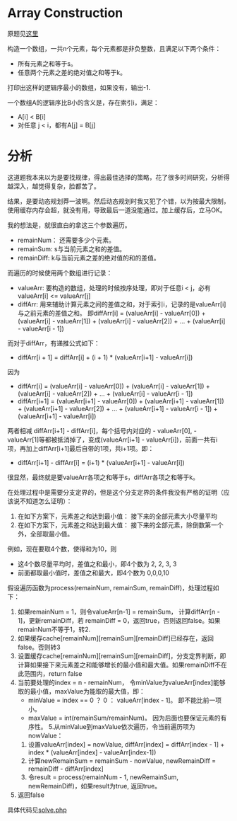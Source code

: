 # Array Construction
原题见[这里](https://www.hackerrank.com/challenges/array-construction/problem)

构造一个数组，一共n个元素，每个元素都是非负整数，且满足以下两个条件：
* 所有元素之和等于s。
* 任意两个元素之差的绝对值之和等于k。

打印出这样的逻辑序最小的数组，如果没有，输出-1.

一个数组A的逻辑序比B小的含义是，存在索引i，满足：
* A[i] < B[i]
* 对任意 j < i，都有A[j] = B[j]

# 分析
这道题我本来以为是要找规律，得出最佳选择的策略，花了很多时间研究，分析得越深入，越觉得复杂，脸都苦了。

结果，是要动态规划莽一波啊。然后动态规划时我又犯了个错，以为按最大限制，使用缓存内存会超，就没有用，导致最后一道没能通过。加上缓存后，立马OK。

我的想法是，就很直白的拿这三个参数遍历。
* remainNum： 还需要多少个元素。
* remainSum: s与当前元素之和的差值。
* remainDiff: k与当前元素之差的绝对值的和的差值。

而遍历的时候使用两个数组进行记录：
* valueArr: 要构造的数组，处理的时候按序处理，即对于任意i < j，必有valueArr[i] <= valueArr[j]
* diffArr: 用来辅助计算元素之间的差值之和，对于索引i，记录的是valueArr[i]与之前元素的差值之和。
即diffArr[i] = (valueArr[i] - valueArr[0]) + (valueArr[i] - valueArr[1]) + (valueArr[i] - valueArr[2]) + ... + (valueArr[i] - valueArr[i - 1])

而对于diffArr，有递推公式如下：
* diffArr[i + 1] = diffArr[i] + (i + 1) * (valueArr[i+1] - valueArr[i])

因为
* diffArr[i] = (valueArr[i] - valueArr[0]) + (valueArr[i] - valueArr[1]) + (valueArr[i] - valueArr[2]) + ... + (valueArr[i] - valueArr[i - 1])
* diffArr[i+1] = (valueArr[i+1] - valueArr[0]) + (valueArr[i+1] - valueArr[1]) + (valueArr[i+1] - valueArr[2]) + ... + (valueArr[i+1] - valueArr[i - 1]) + (valueArr[i+1] - valueArr[i])

两者相减 diffArr[i+1] - diffArr[i]，每个括号内对应的 - valueArr[0], - valueArr[1]等都被抵消掉了，变成(valueArr[i+1] - valueArr[i])，前面一共有i项，再加上diffArr[i+1]最后自带的1项，共i+1项。即：
* diffArr[i+1] - diffArr[i] = (i+1) * (valueArr[i+1] - valueArr[i])

很显然，最终就是要valueArr各项之和等于s，diffArr各项之和等于k。

在处理过程中是需要分支定界的，但是这个分支定界的条件我没有严格的证明（应该说不知道怎么证明）：
1. 在如下方案下，元素差之和达到最小值： 接下来的全部元素大小尽量平均
2. 在如下方案下，元素差之和达到最大值： 接下来的全部元素，除倒数第一个外，全部取最小值。

例如，现在要取4个数，使得和为10，则
* 这4个数尽量平均时，差值之和最小，即4个数为 2, 2, 3, 3
* 前面都取最小值时，差值之和最大，即4个数为 0,0,0,10

假设遍历函数为process(remainNum, remainSum, remainDiff)，处理过程如下：
1. 如果remainNum = 1，则令valueArr[n-1] = remainSum， 计算diffArr[n - 1]，更新remainDiff，若 remainDiff = 0，返回true，否则返回false。如果remainNum不等于1，转2.
2. 如果缓存cache[remainNum][remainSum][remainDiff]已经存在，返回false。否则转3
3. 设置缓存cache[remainNum][remainSum][remainDiff]，分支定界判断，即计算如果接下来元素差之和能够增长的最小值和最大值。如果remainDiff不在此范围内，return false
4. 当前要处理的index = n - remainNum， 令minValue为valueArr[index]能够取的最小值，maxValue为能取的最大值，即：
    * minValue = index == 0 ？ 0 ： valueArr[index - 1]。 即不能比前一项小。
    * maxValue = int(remainSum/remainNum)。 因为后面也要保证元素的有序性。
5.从minValue到maxValue依次遍历，令当前遍历项为nowValue：
    1. 设置valueArr[index] = nowValue, diffArr[index] = diffArr[index - 1] + index * (valueArr[index] - valueArr[index-1])
    2. 计算newRemainSum = remainSum - nowValue,  newRemainDiff = remainDiff - diffArr[index]
    3. 令result = process(remainNum - 1, newRemainSum, newRemainDiff)，如果result为true, 返回true。
6. 返回false

具体代码见[solve.php](./solve.php)